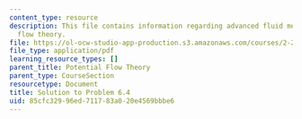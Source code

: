 ```yaml
---
content_type: resource
description: This file contains information regarding advanced fluid mechanics, potential
  flow theory.
file: https://ol-ocw-studio-app-production.s3.amazonaws.com/courses/2-25-advanced-fluid-mechanics-fall-2013/85cfc32996ed711783a020e4569bbbe6_MIT2_25F13_Solution6.4.pdf
file_type: application/pdf
learning_resource_types: []
parent_title: Potential Flow Theory
parent_type: CourseSection
resourcetype: Document
title: Solution to Problem 6.4
uid: 85cfc329-96ed-7117-83a0-20e4569bbbe6
---
```

